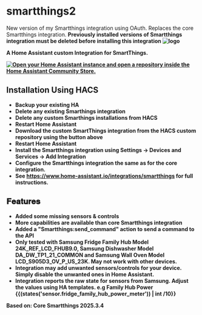 # smartthings2
New version of my Smartthings integration using OAuth. Replaces the core Smartthings integration. 
<b> Previously installed versions of Smartthings integration must be deleted before installing this integration <b>
![logo](https://brands.home-assistant.io/_/smartthings/logo@2x.png)

__A Home Assistant custom Integration for SmartThings.__

[![Open your Home Assistant instance and open a repository inside the Home Assistant Community Store.](https://my.home-assistant.io/badges/hacs_repository.svg)](https://my.home-assistant.io/redirect/hacs_repository/?category=integration&repository=smartthings2&owner=bakernigel)

## __Installation Using HACS__
- Backup your existing HA
- Delete any existing Smarthings integration
- Delete any custom Smarthings installations from HACS
- Restart Home Assistant
- Download the custom SmartThings integration from the HACS custom repository using the button above
- Restart Home Assistant
- Install the Smartthings integration using Settings -> Devices and Services -> Add Integration
- Configure the Smartthings integration the same as for the core integration. 
- See https://www.home-assistant.io/integrations/smartthings for full instructions. 

## __𝐅𝐞𝐚𝐭𝐮𝐫𝐞𝐬__
- Added some missing sensors & controls 
- More capabilities are available than core Smartthings integration
- Added a "Smartthings:send_command" action to send a command to the API
- Only tested with Samsung Fridge Family Hub Model 24K_REF_LCD_FHUB9.0, Samsung Dishwasher Model DA_DW_TP1_21_COMMON and Samsung Wall Oven Model LCD_S905D3_OV_P_US_23K. <b>May not work with other devices.</b>
- Integration may add unwanted sensors/controls for your device. Simply disable the unwanted ones in Home Assistant.
- Integration reports the raw state for sensors from Samsung. Adjust the values using HA templates. e.g Family Hub Power {{(states('sensor.fridge_family_hub_power_meter')) | int /10}}

Based on: Core Smartthings 2025.3.4
